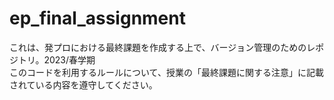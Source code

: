 # ep_final_assignment
これは、発プロにおける最終課題を作成する上で、バージョン管理のためのレポジトリ。2023/春学期<br>
このコードを利用するルールについて、授業の「最終課題に関する注意」に記載されている内容を遵守してください。
